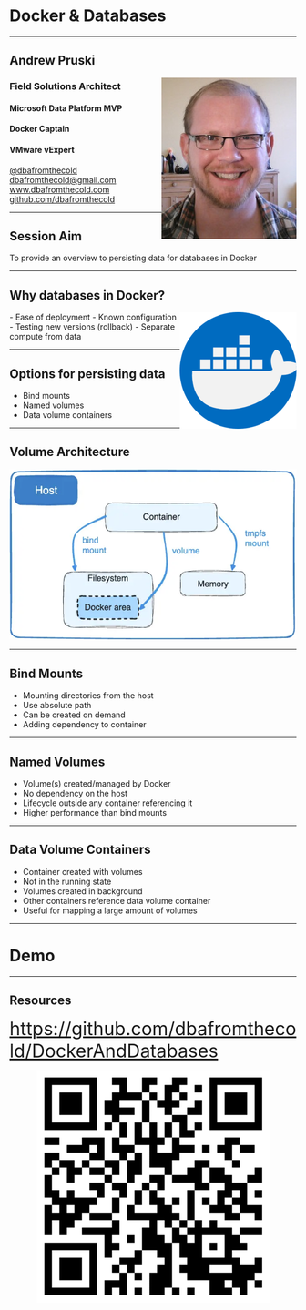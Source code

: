 # Docker & Databases

---

## Andrew Pruski

<img src="images/apruski.jpg" style="float: right"/>

### Field Solutions Architect
#### Microsoft Data Platform MVP
#### Docker Captain
#### VMware vExpert

<!-- .slide: style="text-align: left;"> -->
<i class="fab fa-twitter"></i><a href="https://twitter.com/dbafromthecold">  @dbafromthecold</a><br>
<i class="fas fa-envelope"></i>  dbafromthecold@gmail.com<br>
<i class="fab fa-wordpress"></i>  www.dbafromthecold.com<br>
<i class="fab fa-github"></i><a href="https://github.com/dbafromthecold">  github.com/dbafromthecold</a>

---

## Session Aim
<!-- .slide: style="text-align: left;"> -->
To provide an overview to persisting data for databases in Docker

---

## Why databases in Docker?

<img src="images/docker_icon.png" style="float: right"/>
<!-- .slide: style="text-align: left;"> -->
- Ease of deployment
- Known configuration
- Testing new versions (rollback)
- Separate compute from data

---

## Options for persisting data
<!-- .slide: style="text-align: left;"> -->
- Bind mounts<br>
- Named volumes<br>
- Data volume containers

---

## Volume Architecture
<!-- .slide: style="text-align: left;"> -->

<p align="center">
  <img src="images/docker_volume_image.png" />
</p>


---

## Bind Mounts
<!-- .slide: style="text-align: left;"> -->
- Mounting directories from the host
- Use absolute path
- Can be created on demand
- Adding dependency to container

---

## Named Volumes
<!-- .slide: style="text-align: left;"> -->
- Volume(s) created/managed by Docker
- No dependency on the host
- Lifecycle outside any container referencing it
- Higher performance than bind mounts

---

## Data Volume Containers
<!-- .slide: style="text-align: left;"> -->
- Container created with volumes
- Not in the running state
- Volumes created in background
- Other containers reference data volume container
- Useful for mapping a large amount of volumes

---

# Demo

---

## Resources
<!-- .slide: style="text-align: left;"> -->
<font size="6">
<a href="https://github.com/dbafromthecold/DockerAndDatabases">https://github.com/dbafromthecold/DockerAndDatabases</a><br>
</font>

<p align="center">
  <img src="images/DockerDatabasesQr.png" />
</p>
